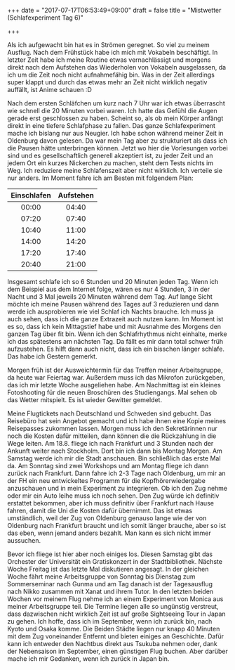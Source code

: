 +++
date = "2017-07-17T06:53:49+09:00"
draft = false
title = "Mistwetter (Schlafexperiment Tag 6)"

+++

Als ich aufgewacht bin hat es in Strömen geregnet. So viel zu meinem Ausflug.
Nach dem Frühstück habe ich mich mit Vokabeln beschäftigt. In letzter Zeit habe
ich meine Routine etwas vernachlässigt und morgens direkt nach dem Aufstehen das
Wiederholen von Vokabeln ausgelassen, da ich um die Zeit noch nicht
aufnahmefähig bin. Was in der Zeit allerdings super klappt und durch das etwas
mehr an Zeit nicht wirklich negativ auffällt, ist Anime schauen :D

Nach dem ersten Schläfchen um kurz nach 7 Uhr war ich etwas überrascht wie
schnell die 20 Minuten vorbei waren. Ich hatte das Gefühl die Augen gerade erst
geschlossen zu haben. Scheint so, als ob mein Körper anfängt direkt in eine
tiefere Schlafphase zu fallen. Das ganze Schlafexperiment mache ich bislang nur
aus Neugier. Ich habe schon während meiner Zeit in Oldenburg davon gelesen. Da
war mein Tag aber zu strukturiert als dass ich die Pausen hätte unterbringen
können. Jetzt wo hier die Vorlesungen vorbei sind und es gesellschaftlich
generell akzeptiert ist, zu jeder Zeit und an jedem Ort ein kurzes Nickerchen zu
machen, steht dem Tests nichts im Weg. Ich reduziere meine Schlafenszeit aber
nicht wirklich. Ich verteile sie nur anders. Im Moment fahre ich am Besten mit
folgendem Plan:

| Einschlafen | Aufstehen |
|:-----------:|:---------:|
|    00:00    |   04:40   |
|    07:20    |   07:40   |
|    10:40    |   11:00   |
|    14:00    |   14:20   |
|    17:20    |   17:40   |
|    20:40    |   21:00   |

Insgesamt schlafe ich so 6 Stunden und 20 Minuten jeden Tag. Wenn ich dem
Beispiel aus dem Internet folge, wären es nur 4 Stunden, 3 in der Nacht und
3 Mal jeweils 20 Minuten während dem Tag. Auf lange Sicht möchte ich meine
Pausen während des Tages auf 3 reduzieren und dann werde ich ausprobieren wie
viel Schlaf ich Nachts brauche. Ich muss ja auch sehen, dass ich die ganze
Extrazeit auch nutzen kann. Im Moment ist es so, dass ich kein Mittagstief habe
und mit Ausnahme des Morgens den ganzen Tag über fit bin. Wenn ich den
Schlafrhythmus nicht einhalte, merke ich das spätestens am nächsten Tag. Da
fällt es mir dann total schwer früh aufzustehen. Es hilft dann auch nicht, dass
ich ein bisschen länger schlafe. Das habe ich Gestern gemerkt.

Morgen früh ist der Ausweichtermin für das Treffen meiner Arbeitsgruppe, da
heute war Feiertag war. Außerdem muss ich das Mikrofon zurückgeben, das ich mir
letzte Woche ausgeliehen habe. Am Nachmittag ist ein kleines Fotoshooting für
die neuen Broschüren des Studiengangs. Mal sehen ob das Wetter mitspielt. Es ist
wieder Gewitter gemeldet.

Meine Flugtickets nach Deutschland und Schweden sind gebucht. Das Reisebüro hat
sein Angebot gemacht und ich habe ihnen eine Kopie meines Reisepasses zukommen
lassen. Morgen muss ich den Sekretärinnen nur noch die Kosten dafür mitteilen,
dann können die die Rückzahlung in die Wege leiten. Am 18.8. fliege ich nach
Frankfurt und 3 Stunden nach der Ankunft weiter nach Stockholm. Dort bin ich
dann bis Montag Morgen. Am Samstag werde ich mir die Stadt anschauen. Bin
schließlich das erste Mal da. Am Sonntag sind zwei Workshops und am Montag
fliege ich dann zurück nach Frankfurt. Dann fahre ich 2-3 Tage nach Oldenburg,
um mir an der FH ein neu entwickeltes Programm für die Kopfhörerwiedergabe
anzuschauen und in mein Experiment zu integrieren. Ob ich den Zug nehme oder mir
ein Auto leihe muss ich noch sehen. Den Zug würde ich definitiv erstattet
bekommen, aber ich muss definitiv über Frankfurt nach Hause fahren, damit die
Uni die Kosten dafür übernimmt. Das ist etwas umständlich, weil der Zug von
Oldenburg genauso lange wie der von Oldenburg nach Frankfurt braucht und ich
somit länger brauche, aber so ist das eben, wenn jemand anders bezahlt. Man kann
es sich nicht immer aussuchen.

Bevor ich fliege ist hier aber noch einiges los. Diesen Samstag gibt das
Orchester der Universität ein Gratiskonzert in der Stadtbibliothek. Nächste
Woche Freitag ist das letzte Mal diskutieren angesagt. In der gleichen Woche
fährt meine Arbeitsgruppe von Sonntag bis Dienstag zum Sommerseminar nach Gunma
und am Tag danach ist der Tagesausflug nach Nikko zusammen mit Xanat und ihrem
Tutor. In den letzten beiden Wochen vor meinem Flug nehme ich an einem
Experiment von Monica aus meiner Arbeitsgruppe teil. Die Termine liegen alle so
ungünstig verstreut, dass dazwischen nicht wirklich Zeit ist auf große
Sightseeing Tour in Japan zu gehen. Ich hoffe, dass ich im September, wenn ich
zurück bin, nach Kyoto und Osaka komme. Die Beiden Städte liegen nur knapp 40
Minuten mit dem Zug voneinander Entfernt und bieten einiges an Geschichte. Dafür
kann ich entweder den Nachtbus direkt aus Tsukuba nehmen oder, dank der
Nebensaison im September, einen günstigen Flug buchen. Aber darüber mache ich
mir Gedanken, wenn ich zurück in Japan bin.
